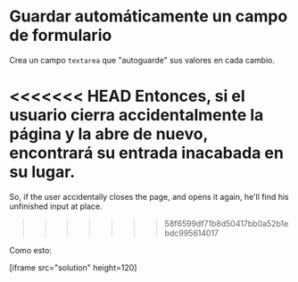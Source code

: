 
# Guardar automáticamente un campo de formulario

Crea un campo `textarea` que "autoguarde" sus valores en cada cambio.

<<<<<<< HEAD
Entonces, si el usuario cierra accidentalmente la página y la abre de nuevo, encontrará su entrada inacabada en su lugar.
=======
So, if the user accidentally closes the page, and opens it again, he'll find his unfinished input at place.
>>>>>>> 58f6599df71b8d50417bb0a52b1ebdc995614017

Como esto:

[iframe src="solution" height=120]
